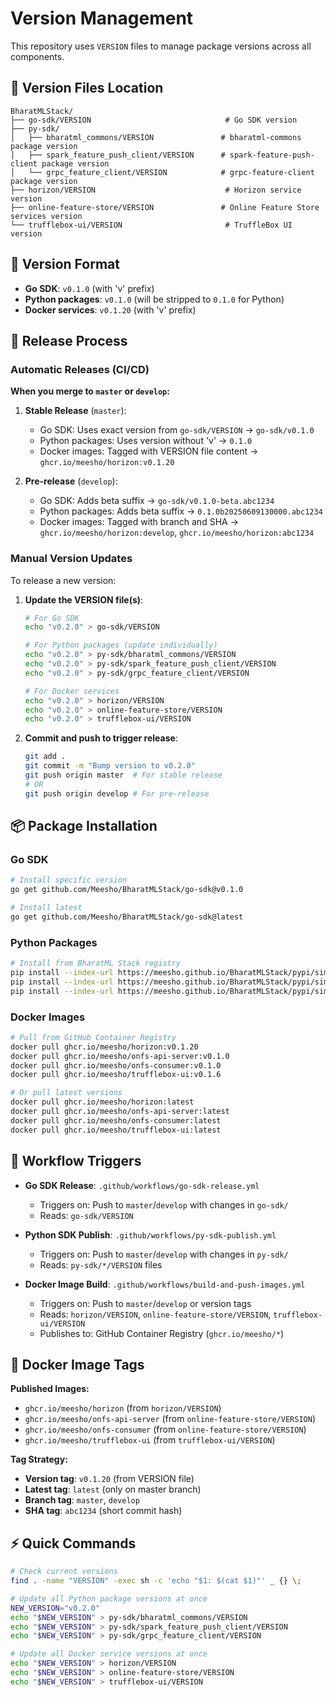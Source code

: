 # Version Management

This repository uses `VERSION` files to manage package versions across all components.

## 📁 Version Files Location

```
BharatMLStack/
├── go-sdk/VERSION                              # Go SDK version
├── py-sdk/
│   ├── bharatml_commons/VERSION               # bharatml-commons package version  
│   ├── spark_feature_push_client/VERSION      # spark-feature-push-client package version
│   └── grpc_feature_client/VERSION            # grpc-feature-client package version
├── horizon/VERSION                             # Horizon service version
├── online-feature-store/VERSION               # Online Feature Store services version
└── trufflebox-ui/VERSION                       # TruffleBox UI version
```

## 📝 Version Format

- **Go SDK**: `v0.1.0` (with 'v' prefix)
- **Python packages**: `v0.1.0` (will be stripped to `0.1.0` for Python)
- **Docker services**: `v0.1.20` (with 'v' prefix)

## 🚀 Release Process

### Automatic Releases (CI/CD)

**When you merge to `master` or `develop`:**

1. **Stable Release** (`master`):
   - Go SDK: Uses exact version from `go-sdk/VERSION` → `go-sdk/v0.1.0`
   - Python packages: Uses version without 'v' → `0.1.0`
   - Docker images: Tagged with VERSION file content → `ghcr.io/meesho/horizon:v0.1.20`

2. **Pre-release** (`develop`):
   - Go SDK: Adds beta suffix → `go-sdk/v0.1.0-beta.abc1234`
   - Python packages: Adds beta suffix → `0.1.0b20250609130000.abc1234`
   - Docker images: Tagged with branch and SHA → `ghcr.io/meesho/horizon:develop`, `ghcr.io/meesho/horizon:abc1234`

### Manual Version Updates

To release a new version:

1. **Update the VERSION file(s)**:
   ```bash
   # For Go SDK
   echo "v0.2.0" > go-sdk/VERSION
   
   # For Python packages (update individually)
   echo "v0.2.0" > py-sdk/bharatml_commons/VERSION
   echo "v0.2.0" > py-sdk/spark_feature_push_client/VERSION
   echo "v0.2.0" > py-sdk/grpc_feature_client/VERSION
   
   # For Docker services
   echo "v0.2.0" > horizon/VERSION
   echo "v0.2.0" > online-feature-store/VERSION
   echo "v0.2.0" > trufflebox-ui/VERSION
   ```

2. **Commit and push to trigger release**:
   ```bash
   git add .
   git commit -m "Bump version to v0.2.0"
   git push origin master  # For stable release
   # OR
   git push origin develop # For pre-release
   ```

## 📦 Package Installation

### Go SDK
```bash
# Install specific version
go get github.com/Meesho/BharatMLStack/go-sdk@v0.1.0

# Install latest
go get github.com/Meesho/BharatMLStack/go-sdk@latest
```

### Python Packages
```bash
# Install from BharatML Stack registry
pip install --index-url https://meesho.github.io/BharatMLStack/pypi/simple/ bharatml-commons==0.1.0
pip install --index-url https://meesho.github.io/BharatMLStack/pypi/simple/ spark-feature-push-client==0.1.0
pip install --index-url https://meesho.github.io/BharatMLStack/pypi/simple/ grpc-feature-client==0.1.0
```

### Docker Images
```bash
# Pull from GitHub Container Registry
docker pull ghcr.io/meesho/horizon:v0.1.20
docker pull ghcr.io/meesho/onfs-api-server:v0.1.0
docker pull ghcr.io/meesho/onfs-consumer:v0.1.0
docker pull ghcr.io/meesho/trufflebox-ui:v0.1.6

# Or pull latest versions
docker pull ghcr.io/meesho/horizon:latest
docker pull ghcr.io/meesho/onfs-api-server:latest
docker pull ghcr.io/meesho/onfs-consumer:latest
docker pull ghcr.io/meesho/trufflebox-ui:latest
```

## 🔄 Workflow Triggers

- **Go SDK Release**: `.github/workflows/go-sdk-release.yml`
  - Triggers on: Push to `master`/`develop` with changes in `go-sdk/`
  - Reads: `go-sdk/VERSION`

- **Python SDK Publish**: `.github/workflows/py-sdk-publish.yml`
  - Triggers on: Push to `master`/`develop` with changes in `py-sdk/`
  - Reads: `py-sdk/*/VERSION` files

- **Docker Image Build**: `.github/workflows/build-and-push-images.yml`
  - Triggers on: Push to `master`/`develop` or version tags
  - Reads: `horizon/VERSION`, `online-feature-store/VERSION`, `trufflebox-ui/VERSION`
  - Publishes to: GitHub Container Registry (`ghcr.io/meesho/*`)

## 🐳 Docker Image Tags

**Published Images:**
- `ghcr.io/meesho/horizon` (from `horizon/VERSION`)
- `ghcr.io/meesho/onfs-api-server` (from `online-feature-store/VERSION`)
- `ghcr.io/meesho/onfs-consumer` (from `online-feature-store/VERSION`)  
- `ghcr.io/meesho/trufflebox-ui` (from `trufflebox-ui/VERSION`)

**Tag Strategy:**
- **Version tag**: `v0.1.20` (from VERSION file)
- **Latest tag**: `latest` (only on master branch)
- **Branch tag**: `master`, `develop`
- **SHA tag**: `abc1234` (short commit hash)

## ⚡ Quick Commands

```bash
# Check current versions
find . -name "VERSION" -exec sh -c 'echo "$1: $(cat $1)"' _ {} \;

# Update all Python package versions at once
NEW_VERSION="v0.2.0"
echo "$NEW_VERSION" > py-sdk/bharatml_commons/VERSION
echo "$NEW_VERSION" > py-sdk/spark_feature_push_client/VERSION  
echo "$NEW_VERSION" > py-sdk/grpc_feature_client/VERSION

# Update all Docker service versions at once
echo "$NEW_VERSION" > horizon/VERSION
echo "$NEW_VERSION" > online-feature-store/VERSION
echo "$NEW_VERSION" > trufflebox-ui/VERSION
``` 